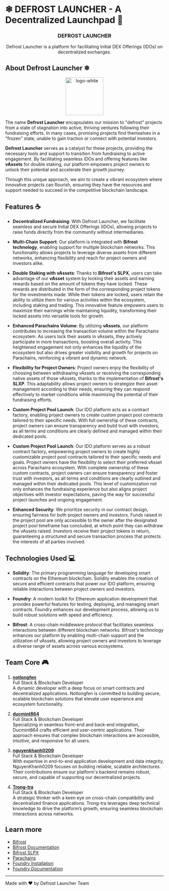 # ❄ DEFROST LAUNCHER - A Decentralized Launchpad 🚀

<h3 align="center">DEFROST LAUNCHER</h3>
<p align="center">
Defrost Launcher is a platform for facilitating Initial DEX Offerings (IDOs) on decentralized exchanges.
</p>

## About Defrost Launcher ❄

<p align="center">
  <img src="https://i.pinimg.com/736x/9b/25/85/9b2585e8d357db63f6900494ae65fd5c.jpg" alt="logo-white" width="120" height="120"/>
</p>

The name **Defrost Launcher** encapsulates our mission to "defrost" projects from a state of stagnation into active, thriving ventures following their fundraising efforts. In many cases, promising projects find themselves in a "frozen" state, unable to gain traction or connect with potential investors. 

**Defrost Launcher** serves as a catalyst for these projects, providing the necessary tools and support to transition from fundraising to active engagement. By facilitating seamless IDOs and offering features like **vAssets** for double staking, our platform empowers project owners to unlock their potential and accelerate their growth journey. 

Through this unique approach, we aim to create a vibrant ecosystem where innovative projects can flourish, ensuring they have the resources and support needed to succeed in the competitive blockchain landscape.

## Features ☕

- **Decentralized Fundraising**: With Defrost Launcher, we facilitate seamless and secure Initial DEX Offerings (IDOs), allowing projects to raise funds directly from the community without intermediaries.

- **Multi-Chain Support**: Our platform is integrated with **Bifrost technology**, enabling support for multiple blockchain networks. This functionality allows projects to leverage diverse assets from different networks, enhancing flexibility and reach for project owners and investors alike.

- **Double Staking with vAssets**: Thanks to **Bifrost's SLPX**, users can take advantage of our **vAsset** system by locking their assets and earning rewards based on the amount of tokens they have locked. These rewards are distributed in the form of the corresponding project tokens for the investments made. While their tokens are locked, users retain the ability to utilize them for various activities within the ecosystem, including staking and trading. This innovative feature empowers users to maximize their earnings while maintaining liquidity, transforming their locked assets into versatile tools for growth.

- **Enhanced Parachains Volume**: By utilizing **vAssets**, our platform contributes to increasing the transaction volume within the Parachains ecosystem. As users lock their assets in vAssets, they actively participate in more transactions, boosting overall activity. This heightened engagement not only enhances the liquidity of the ecosystem but also drives greater visibility and growth for projects on Parachains, reinforcing a vibrant and dynamic network.

- **Flexibility for Project Owners**: Project owners enjoy the flexibility of choosing between withdrawing vAssets or receiving the corresponding native assets of those vAssets, thanks to the implementation of **Bifrost's SLXP**. This adaptability allows project owners to strategize their asset management according to their needs, ensuring they can respond effectively to market conditions while maximizing the potential of their fundraising efforts.

- **Custom Project Pool Launch**: Our IDO platform acts as a contract factory, enabling project owners to create custom project pool contracts tailored to their specific needs. With full ownership of these contracts, project owners can ensure transparency and build trust with investors, as all terms and conditions are clearly defined and managed within their dedicated pools.

- **Custom Project Pool Launch**: Our IDO platform serves as a robust contract factory, empowering project owners to create highly customizable project pool contracts tailored to their specific needs and goals. Project owners have the flexibility to select their preferred vAsset across Parachains ecosystem. With complete ownership of these custom contracts, project owners can ensure transparency and foster trust with investors, as all terms and conditions are clearly outlined and managed within their dedicated pools. This level of customization not only enhances the fundraising experience but also aligns project objectives with investor expectations, paving the way for successful project launches and ongoing engagement.

- **Enhanced Security**: We prioritize security in our contract design, ensuring fairness for both project owners and investors. Funds raised in the project pool are only accessible to the owner after the designated project pool timeframe has concluded, at which point they can withdraw the vAssets raised. Investors receive their project tokens in return, guaranteeing a structured and secure transaction process that protects the interests of all parties involved.

## Technologies Used 💻

- **Solidity**: The primary programming language for developing smart contracts on the Ethereum blockchain. Solidity enables the creation of secure and efficient contracts that power our IDO platform, ensuring reliable interactions between project owners and investors.

- **Foundry**: A modern toolkit for Ethereum application development that provides powerful features for testing, deploying, and managing smart contracts. Foundry enhances our development process, allowing us to build robust solutions with speed and efficiency.

- **Bifrost**: A cross-chain middleware protocol that facilitates seamless interactions between different blockchain networks. Bifrost's technology enhances our platform by enabling multi-chain support and the utilization of vAssets, allowing project owners and investors to leverage a diverse range of assets across various ecosystems.

## Team Core 🎮

1. **[notlongfen](https://github.com/notlongfen)**  
   Full Stack & Blockchain Developer  
   A dynamic developer with a deep focus on smart contracts and decentralized applications. Notlongfen is committed to building secure, scalable blockchain solutions that elevate user experience and ecosystem functionality.

2. **[ducmint864](https://github.com/ducmint864)**  
   Full Stack & Blockchain Developer  
   Specializing in seamless front-end and back-end integration, Ducmint864 crafts efficient and user-centric applications. Their approach ensures that complex blockchain interactions are accessible, intuitive, and responsive for all users.

3. **[nguyenkhanh0209](https://github.com/nguyenkhanh0209)**  
   Full Stack & Blockchain Developer  
   With expertise in end-to-end application development and data integrity, NguyenKhanh0209 focuses on building reliable, scalable architectures. Their contributions ensure our platform's backend remains robust, secure, and capable of supporting our decentralized projects.

4. **[Trong-tra](https://github.com/Trong-tra)**  
   Full Stack & Blockchain Developer  
   A strategic thinker with a keen eye on cross-chain compatibility and decentralized finance applications. Trong-tra leverages deep technical knowledge to drive the platform’s growth, ensuring seamless blockchain interactions across networks.

## Learn more
- [Bifrost](https://bifrost.io)
- [Bifrost Documentation](https://docs.bifrost.io)
- [Bifrost SLPX](https://docs.bifrost.io/for-builders/liquid-staking-x-slpx/overview)
- [Parachains](https://parachains.info)
- [Foundry Installation](https://getfoundry.sh/)
- [Foundry Documentation](https://book.getfoundry.sh)

---

Made with ❤️ by Defrost Launcher Team